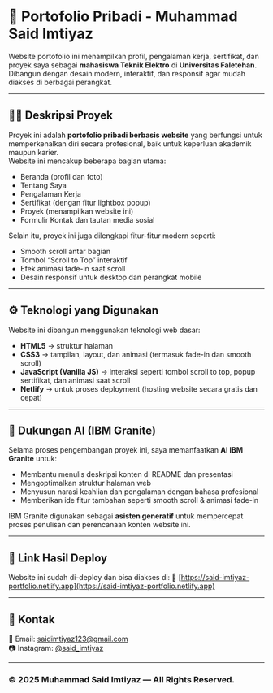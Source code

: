 # 🌟 Portofolio Pribadi - Muhammad Said Imtiyaz

Website portofolio ini menampilkan profil, pengalaman kerja, sertifikat, dan proyek saya sebagai **mahasiswa Teknik Elektro** di **Universitas Faletehan**.  
Dibangun dengan desain modern, interaktif, dan responsif agar mudah diakses di berbagai perangkat.

---

## 🧑‍💻 Deskripsi Proyek
Proyek ini adalah **portofolio pribadi berbasis website** yang berfungsi untuk memperkenalkan diri secara profesional, baik untuk keperluan akademik maupun karier.  
Website ini mencakup beberapa bagian utama:
- Beranda (profil dan foto)
- Tentang Saya
- Pengalaman Kerja
- Sertifikat (dengan fitur lightbox popup)
- Proyek (menampilkan website ini)
- Formulir Kontak dan tautan media sosial  

Selain itu, proyek ini juga dilengkapi fitur-fitur modern seperti:
- Smooth scroll antar bagian  
- Tombol “Scroll to Top” interaktif  
- Efek animasi fade-in saat scroll  
- Desain responsif untuk desktop dan perangkat mobile  

---

## ⚙️ Teknologi yang Digunakan
Website ini dibangun menggunakan teknologi web dasar:
- **HTML5** → struktur halaman  
- **CSS3** → tampilan, layout, dan animasi (termasuk fade-in dan smooth scroll)  
- **JavaScript (Vanilla JS)** → interaksi seperti tombol scroll to top, popup sertifikat, dan animasi saat scroll  
- **Netlify** → untuk proses deployment (hosting website secara gratis dan cepat)

---

## 🤖 Dukungan AI (IBM Granite)
Selama proses pengembangan proyek ini, saya memanfaatkan **AI IBM Granite** untuk:
- Membantu menulis deskripsi konten di README dan presentasi  
- Mengoptimalkan struktur halaman web  
- Menyusun narasi keahlian dan pengalaman dengan bahasa profesional  
- Memberikan ide fitur tambahan seperti smooth scroll & animasi fade-in  

IBM Granite digunakan sebagai **asisten generatif** untuk mempercepat proses penulisan dan perencanaan konten website ini.

---

## 🚀 Link Hasil Deploy
Website ini sudah di-deploy dan bisa diakses di:
🔗 [https://said-imtiyaz-portfolio.netlify.app](https://said-imtiyaz-portfolio.netlify.app)

---

## 📩 Kontak
📧 Email: [saidimtiyaz123@gmail.com](mailto:saidimtiyaz123@gmail.com)  
📷 Instagram: [@said_imtiyaz](https://www.instagram.com/said_imtiyaz/)  

---

### © 2025 Muhammad Said Imtiyaz — All Rights Reserved.

